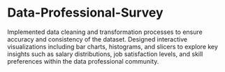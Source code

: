 # Data-Professional-Survey
Implemented data cleaning and transformation processes to ensure accuracy and consistency of the dataset. Designed interactive visualizations including bar charts, histograms, and slicers to explore key insights such as salary distributions, job satisfaction levels, and skill preferences within the data professional community. 
